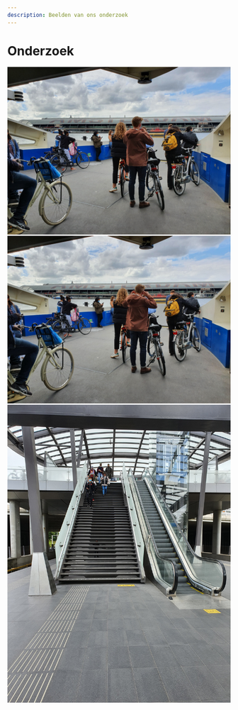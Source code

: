 ```yaml
---
description: Beelden van ons onderzoek
---
```


# Onderzoek

![](../.gitbook/assets/20200831_123117.jpg) ![](../.gitbook/assets/20200831_123116.jpg) ![](../.gitbook/assets/20200831_121027.jpg) 


